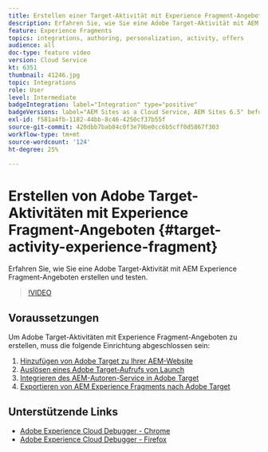 ```yaml
---
title: Erstellen einer Target-Aktivität mit Experience Fragment-Angeboten
description: Erfahren Sie, wie Sie eine Adobe Target-Aktivität mit AEM Experience Fragment-Angeboten erstellen und testen.
feature: Experience Fragments
topics: integrations, authoring, personalization, activity, offers
audience: all
doc-type: feature video
version: Cloud Service
kt: 6351
thumbnail: 41246.jpg
topic: Integrations
role: User
level: Intermediate
badgeIntegration: label="Integration" type="positive"
badgeVersions: label="AEM Sites as a Cloud Service, AEM Sites 6.5" before-title="false"
exl-id: f581a4fb-1182-44bb-8c46-4250cf37b55f
source-git-commit: 420dbb7bab84c0f3e79be0cc6b5cff0d5867f303
workflow-type: tm+mt
source-wordcount: '124'
ht-degree: 25%

---
```


# Erstellen von Adobe Target-Aktivitäten mit Experience Fragment-Angeboten {#target-activity-experience-fragment}

Erfahren Sie, wie Sie eine Adobe Target-Aktivität mit AEM Experience Fragment-Angeboten erstellen und testen.

>[!VIDEO](https://video.tv.adobe.com/v/41246?quality=12&learn=on)

## Voraussetzungen

Um Adobe Target-Aktivitäten mit Experience Fragment-Angeboten zu erstellen, muss die folgende Einrichtung abgeschlossen sein:

1. [Hinzufügen von Adobe Target zu Ihrer AEM-Website](./add-target-launch-extension.md)
1. [Auslösen eines Adobe Target-Aufrufs von Launch](./load-and-fire-target.md)
1. [Integrieren des AEM-Autoren-Service in Adobe Target](./setup-aem-target-cloud-service.md)
1. [Exportieren von AEM Experience Fragments nach Adobe Target](./export-experience-fragment-target.md)

## Unterstützende Links

* [Adobe Experience Cloud Debugger - Chrome](https://chrome.google.com/webstore/detail/adobe-experience-platform/bfnnokhpnncpkdmbokanobigaccjkpob)
* [Adobe Experience Cloud Debugger - Firefox](https://addons.mozilla.org/en-US/firefox/addon/adobe-experience-platform-dbg/)
